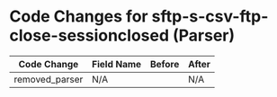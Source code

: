 # Code Changes for sftp-s-csv-ftp-close-sessionclosed (Parser)

| Code Change | Field Name | Before | After |
|-------------|------------|--------|-------|
| removed_parser | N/A |  | N/A |